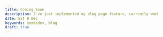 ```yaml
---
title: Coming Soon
description: I've just implemented my blog page feature, currently working on put something here
date: Sat 9 Dec
keywords: somtodev, blog
draft: true
---
```

